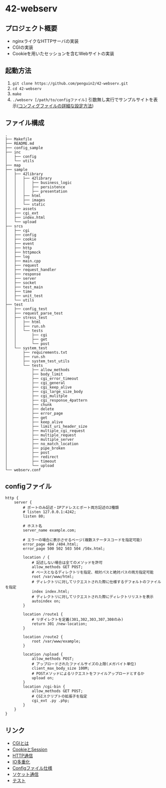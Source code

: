 # 42-webserv

## プロジェクト概要
* nginxライクなHTTPサーバの実装
* CGIの実装
* Cookieを用いたセッションを含むWebサイトの実装

## 起動方法
1. `git clone https://github.com/penguin2/42-webserv.git`
2. `cd 42-webserv`
3. `make`
4. `./webserv [/path/to/configファイル]` 引数無し実行でサンプルサイトを表示([コンフィグファイルの詳細な設定方法](https://github.com/penguin2/42-webserv/wiki/Nginx-config))

## ファイル構成
```
.
├── Makefile
├── README.md
├── config_sample
├── inc
│   ├── config
│   └── utils
├── map
├── sample
│   ├── 42library
│   │   ├── 42library
│   │   │   ├── business_logic
│   │   │   ├── persistence
│   │   │   ├── presentation
│   │   ├── html
│   │   ├── images
│   │   └── static
│   ├── assets
│   ├── cgi_ext
│   ├── index.html
│   └── upload
├── srcs
│   ├── cgi
│   ├── config
│   ├── cookie
│   ├── event
│   ├── http
│   ├── httpmock
│   ├── log
│   ├── main.cpp
│   ├── request
│   ├── request_handler
│   ├── response
│   ├── server
│   ├── socket
│   ├── test_main
│   ├── time
│   ├── unit_test
│   └── utils
├── test
│   ├── config_test
│   ├── request_parse_test
│   ├── stress_test
│   │   ├── html
│   │   ├── run.sh
│   │   └── tests
│   │       ├── cgi
│   │       ├── get
│   │       └── post
│   └── system_test
│       ├── requirements.txt
│       ├── run.sh
│       ├── system_test_utils
│       └── tests
│           ├── allow_methods
│           ├── body_limit
│           ├── cgi_error_timeout
│           ├── cgi_general
│           ├── cgi_keep_alive
│           ├── cgi_large_size_body
│           ├── cgi_mulitple
│           ├── cgi_response_4pattern
│           ├── chunk
│           ├── delete
│           ├── error_page
│           ├── get
│           ├── keep_alive
│           ├── limit_uri_header_size
│           ├── multiple_cgi_request
│           ├── multiple_request
│           ├── multiple_server
│           ├── no_match_location
│           ├── pipe_broken
│           ├── post
│           ├── redirect
│           ├── timeout
│           └── upload
└── webserv.conf
```

## configファイル
```
http {
    server {
        # ポートのみ記述・IPアドレスとポート両方記述の2種類
        # listen 127.0.0.1:4242;
        listen 80;

        # ホスト名
        server_name example.com;

        # エラーの場合に表示させるページ(複数ステータスコードを指定可能)
        error_page 404 /404.html;
        error_page 500 502 503 504 /50x.html;

        location / {
            # 記述しない場合は全てのメソッドを許可
            allow_methods GET POST;
            # ベースとなるディレクトリを指定、相対パスと絶対パスの両方指定可能
            root /var/www/html;
            # ディレクトリに対してリクエストされた際に仕様するデフォルトのファイルを指定
            index index.html;
            # ディレクトリに対してリクエストされた際にディレクトリリストを表示
            autoindex on;
        }

        location /route1 {
            # リダイレクトを定義(301,302,303,307,308のみ)
            return 301 /new-location;
        }

        location /route2 {
            root /var/www/example;
        }

        location /upload {
            allow_methods POST;
            # アップロードされたファイルサイズの上限(メガバイト単位)
            client_max_body_size 100M;
            # POSTメソッドによるリクエストをファイルアップロードとするか
            upload on;
        }
        location /cgi-bin {
            allow_methods GET POST;
            # CGIスクリプトの拡張子を指定
            cgi_ext .py .php;
        }
    }
}
```

## リンク
* [CGIとは](https://github.com/penguin2/42-webserv/wiki/CGI)
* [CookieとSession](https://github.com/penguin2/42-webserv/wiki/Cookie%EF%BC%86Session)
* [HTTP通信](https://github.com/penguin2/42-webserv/wiki/HTTP%E9%80%9A%E4%BF%A1)
* [IO多重化](https://github.com/penguin2/42-webserv/wiki/IO%E5%A4%9A%E9%87%8D%E5%8C%96)
* [Configファイル仕様](https://github.com/penguin2/42-webserv/wiki/Nginx-config)
* [ソケット通信](https://github.com/penguin2/42-webserv/wiki/Socket%E9%80%9A%E4%BF%A1)
* [テスト](https://github.com/penguin2/42-webserv/wiki/%E3%83%86%E3%82%B9%E3%83%88)
